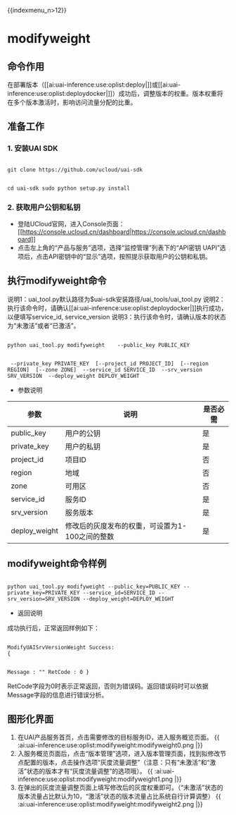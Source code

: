 {{indexmenu_n>12}}
# modifyweight
## 命令作用
在部署版本（[[ai:uai-inference:use:oplist:deploy|]]或[[ai:uai-inference:use:oplist:deploydocker|]]）成功后，调整版本的权重。版本权重将在多个版本激活时，影响访问流量分配的比重。 

## 准备工作
### 1. 安装UAI SDK

<code>
git clone https://github.com/ucloud/uai-sdk

cd uai-sdk
sudo python setup.py install
</code>

### 2. 获取用户公钥和私钥 

  * 登陆UCloud官网，进入Console页面：[[https://console.ucloud.cn/dashboard|https://console.ucloud.cn/dashboard]]
  * 点击左上角的“产品与服务”选项，选择“监控管理”列表下的“API密钥 UAPI”选项后，点击API密钥中的“显示”选项，按照提示获取用户的公钥和私钥。



## 执行modifyweight命令

说明1：uai\_tool.py默认路径为$uai-sdk安装路径/uai\_tools/uai\_tool.py 
说明2：执行该命令时，请确认[[ai:uai-inference:use:oplist:deploydocker|]]执行成功，以便填写service\_id, service\_version 
说明3：执行该命令时，请确认版本的状态为“未激活”或者“已激活”。

<code>
python uai_tool.py modifyweight    --public_key PUBLIC_KEY

​          	                   --private_key PRIVATE_KEY
​			  	   [--project_id PROJECT_ID]
​			           [--region REGION]
​          			   [--zone ZONE]
​                 	  	   --service_id SERVICE_ID
​                         	   --srv_version SRV_VERSION
​			  	   --deploy_weight DEPLOY_WEIGHT
</code>

  * 参数说明

| 参数 | 说明 | 是否必需 |
| ---- | ---- | -------- |
|public\_key |用户的公钥|是|
|private\_key |用户的私钥|是|
|project\_id|项目ID|否|
| region   	 | 地域                	        | 否         |
| zone           | 可用区				| 否         |
|service\_id |服务ID|是|
|srv\_version |服务版本|是|
|deploy\_weight|修改后的灰度发布的权重，可设置为1-100之间的整数|是|

## modifyweight命令样例

<code>
python uai_tool.py modifyweight --public_key=PUBLIC_KEY --private_key=PRIVATE_KEY --service_id=SERVICE_ID --srv_version=SRV_VERSION --deploy_weight=DEPLOY_WEIGHT
</code>

  * 返回说明

成功执行后，正常返回样例如下：

<code>
ModifyUAISrvVersionWeight Success:
{

Message : ""
RetCode : 0
}
</code>

RetCode字段为0时表示正常返回，否则为错误码。返回错误码时可以依据Message字段的信息进行错误分析。


## 图形化界面

1. 在UAI产品服务首页，点击需要修改的目标服务ID，进入服务概览页面。 
{{ :ai:uai-inference:use:oplist:modifyweight:modifyweight0.png |}}
2. 入服务概览页面后，点击“版本管理”选项，进入版本管理页面，找到拟修改节点配置的版本，点击操作选项“灰度流量调整”（注意：只有“未激活”和“激活”状态的版本才有“灰度流量调整”的选项哦）。 
{{ :ai:uai-inference:use:oplist:modifyweight:modifyweight1.png |}}
3. 在弹出的灰度流量调整页面上填写修改后的灰度权重即可。（“未激活”状态的版本流量占比默认为10，“激活”状态的版本流量占比系统自行计算调整）
{{ :ai:uai-inference:use:oplist:modifyweight:modifyweight2.png |}}

